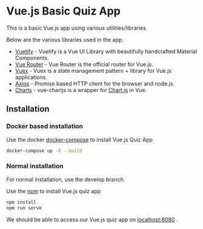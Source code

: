 # Vue.js Basic Quiz App

This is a basic Vue.js app using various utilities/libraries. 

Below are the various libraries used in the app.

 - [Vuetify](https://vuetifyjs.com/en/) - Vuetify is a Vue UI Library with beautifully handcrafted Material Components.
 - [Vue Router](https://router.vuejs.org/) - Vue Router is the official router for Vue.js.
 - [Vuex](https://vuex.vuejs.org/) - Vuex is a state management pattern + library for Vue.js applications.
 - [Axios](https://github.com/axios/axios) - Promise based HTTP client for the browser and node.js.
 - [Charts](https://vue-chartjs.org/) - vue-chartjs is a wrapper for [Chart.js](https://github.com/chartjs/Chart.js) in Vue.

## Installation

 ### Docker based installation

Use the docker [docker-compose](https://docs.docker.com/compose/) to install Vue.js Quiz App

```bash
docker-compose up -d --build
```

 ### Normal installation

For normal installation, use the develop branch.

Use the [npm](https://www.npmjs.com/) to install Vue.js quiz app

```bash
npm install
npm run serve
```
We should be able to access our Vue.js quiz app on [localhost:8080](http://localhost:8080) .